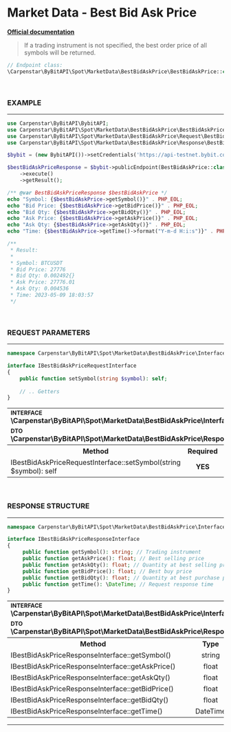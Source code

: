 # Market Data - Best Bid Ask Price
<b>[Official documentation](https://bybit-exchange.github.io/docs/spot/public/bid-ask)</b>

> If a trading instrument is not specified, the best order price of all symbols will be returned.

```php
// Endpoint class:
\Carpenstar\ByBitAPI\Spot\MarketData\BestBidAskPrice\BestBidAskPrice::class
```

<br />

<h3 align="left" width="100%"><b>EXAMPLE</b></h3>

---

```php
use Carpenstar\ByBitAPI\BybitAPI;
use Carpenstar\ByBitAPI\Spot\MarketData\BestBidAskPrice\BestBidAskPrice;
use Carpenstar\ByBitAPI\Spot\MarketData\BestBidAskPrice\Request\BestBidAskPriceRequest;
use Carpenstar\ByBitAPI\Spot\MarketData\BestBidAskPrice\Response\BestBidAskPriceResponse;

$bybit = (new BybitAPI())->setCredentials('https://api-testnet.bybit.com',"apiKey", "secret");

$bestBidAskPriceResponse = $bybit->publicEndpoint(BestBidAskPrice::class, (new BestBidAskPriceRequest())->setSymbol("BTCUSDT"))
    ->execute()
    ->getResult();

/** @var BestBidAskPriceResponse $bestBidAskPrice */
echo "Symbol: {$bestBidAskPrice->getSymbol()}" . PHP_EOL;
echo "Bid Price: {$bestBidAskPrice->getBidPrice()}" . PHP_EOL;
echo "Bid Qty: {$bestBidAskPrice->getBidQty()}" . PHP_EOL;
echo "Ask Price: {$bestBidAskPrice->getAskPrice()}" . PHP_EOL;
echo "Ask Qty: {$bestBidAskPrice->getAskQty()}" . PHP_EOL;
echo "Time: {$bestBidAskPrice->getTime()->format("Y-m-d H:i:s")}" . PHP_EOL;

/**
 * Result:
 *
 * Symbol: BTCUSDT
 * Bid Price: 27776
 * Bid Qty: 0.002492{}
 * Ask Price: 27776.01
 * Ask Qty: 0.004536
 * Time: 2023-05-09 18:03:57
 */
```

<br />

<h3 align="left" width="100%"><b>REQUEST PARAMETERS</b></h3>

---

```php
namespace Carpenstar\ByBitAPI\Spot\MarketData\BestBidAskPrice\Interfaces;

interface IBestBidAskPriceRequestInterface
{
    public function setSymbol(string $symbol): self;
    
    // .. Getters
}
```

<table style="width: 100%">
   <tr>
     <td colspan="3">
         <sup><b>INTERFACE</b></sup> <br />
         <b>\Carpenstar\ByBitAPI\Spot\MarketData\BestBidAskPrice\Interfaces\IBestBidAskPriceRequestInterface::class</b>
     </td>
   </tr>
   <tr>
     <td colspan="3">
         <sup><b>DTO</b></sup> <br />
         <b>\Carpenstar\ByBitAPI\Spot\MarketData\BestBidAskPrice\Response\BestBidAskPriceResponse::class</b>
     </td>
   </tr>
   <tr>
     <th style="width: 40%; text-align: center">Method</th>
     <th style="width: 10%; text-align: center">Required</th>
     <th style="width: 50%; text-align: center">Description</th>
   </tr>
   <tr>
     <td>IBestBidAskPriceRequestInterface::setSymbol(string $symbol): self</td>
     <td style="text-align: center"><b>YES</b></td>
     <td>Line with trading pair ticker</td>
   </tr>
</table>

<br />

<h3 align="left" width="100%"><b>RESPONSE STRUCTURE</b></h3>

---

```php
namespace Carpenstar\ByBitAPI\Spot\MarketData\BestBidAskPrice\Interfaces;

interface IBestBidAskPriceResponseInterface
{
     public function getSymbol(): string; // Trading instrument
     public function getAskPrice(): float; // Best selling price
     public function getAskQty(): float; // Quantity at best selling price
     public function getBidPrice(): float; // Best buy price
     public function getBidQty(): float; // Quantity at best purchase price
     public function getTime(): \DateTime; // Request response time
}
```

<table style="width: 100%">
   <tr>
     <td colspan="3">
         <sup><b>INTERFACE</b></sup> <br />
         <b>\Carpenstar\ByBitAPI\Spot\MarketData\BestBidAskPrice\Interfaces\IBestBidAskPriceResponseInterface::class</b>
     </td>
   </tr>
   <tr>
     <td colspan="3">
         <sup><b>DTO</b></sup> <br />
         <b>\Carpenstar\ByBitAPI\Spot\MarketData\BestBidAskPrice\Response\BestBidAskPriceResponse::class</b>
     </td>
   </tr>
   <tr>
     <th style="width: 30%; text-align: center">Method</th>
     <th style="width: 20%; text-align: center">Type</th>
     <th style="width: 50%; text-align: center">Description</th>
   </tr>
   <tr>
     <td>IBestBidAskPriceResponseInterface::getSymbol()</td>
     <td style="text-align: center">string</td>
     <td> Trading instrument </td>
   </tr>
   <tr>
     <td>IBestBidAskPriceResponseInterface::getAskPrice()</td>
     <td style="text-align: center">float</td>
     <td> Best selling price </td>
   </tr>
   <tr>
     <td>IBestBidAskPriceResponseInterface::getAskQty()</td>
     <td style="text-align: center">float</td>
     <td> Quantity at best selling price </td>
   </tr>
   <tr>
     <td>IBestBidAskPriceResponseInterface::getBidPrice()</td>
     <td style="text-align: center">float</td>
     <td> Best purchase price </td>
   </tr>
   <tr>
     <td>IBestBidAskPriceResponseInterface::getBidQty()</td>
     <td style="text-align: center">float</td>
     <td> Quantity at best purchase price </td>
   </tr>
   <tr>
     <td>IBestBidAskPriceResponseInterface::getTime()</td>
     <td style="text-align: center">DateTime</td>
     <td> Request response time </td>
   </tr>
</table>

---